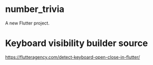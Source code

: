 # number_trivia

A new Flutter project.

# Keyboard visibility builder source
https://flutteragency.com/detect-keyboard-open-close-in-flutter/
